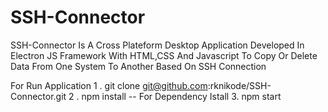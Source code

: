 # SSH-Connector
SSH-Connector Is A Cross Plateform Desktop Application Developed In Electron JS Framework With HTML,CSS And Javascript To Copy Or Delete Data From One System To Another Based On SSH Connection

For Run Application
1 . git clone git@github.com:rknikode/SSH-Connector.git
2 . npm install -- For Dependency Istall
3.  npm start
